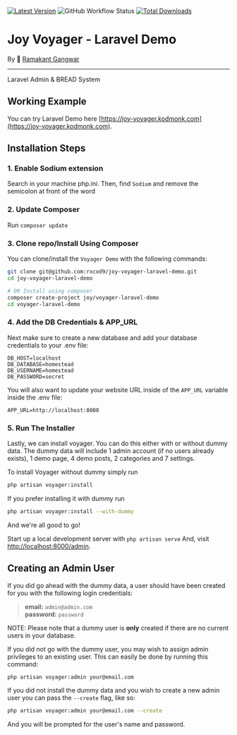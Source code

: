 [![Latest Version](https://img.shields.io/github/v/release/rxcod9/joy-voyager-laravel-demo?style=flat-square)](https://github.com/rxcod9/joy-voyager-laravel-demo/releases)
![GitHub Workflow Status](https://img.shields.io/github/actions/workflow/status/rxcod9/joy-voyager-laravel-demo/run-tests.yml?branch=main&label=tests)
[![Total Downloads](https://img.shields.io/packagist/dt/joy/voyager-laravel-demo.svg?style=flat-square)](https://packagist.org/packages/joy/voyager-laravel-demo)

# **Joy Voyager** - Laravel Demo
By 🐼 [Ramakant Gangwar](https://github.com/rxcod9)

<hr>

Laravel Admin & BREAD System

## Working Example

You can try Laravel Demo here [https://joy-voyager.kodmonk.com](https://joy-voyager.kodmonk.com).

## Installation Steps
### 1. Enable Sodium extension 
Search in your machine php.ini. Then, find `Sodium` and remove the semicolon at front of the word

### 2. Update Composer
Run `composer update` 

### 3. Clone repo/Install Using Composer

You can clone/install the `Voyager Demo` with the following commands:

```bash
git clone git@github.com:rxcod9/joy-voyager-laravel-demo.git
cd joy-voyager-laravel-demo

# OR Install using composer
composer create-project joy/voyager-laravel-demo
cd voyager-laravel-demo
```

### 4. Add the DB Credentials & APP_URL

Next make sure to create a new database and add your database credentials to your .env file:

```
DB_HOST=localhost
DB_DATABASE=homestead
DB_USERNAME=homestead
DB_PASSWORD=secret
```

You will also want to update your website URL inside of the `APP_URL` variable inside the .env file:

```
APP_URL=http://localhost:8000
```

### 5. Run The Installer

Lastly, we can install voyager. You can do this either with or without dummy data.
The dummy data will include 1 admin account (if no users already exists), 1 demo page, 4 demo posts, 2 categories and 7 settings.

To install Voyager without dummy simply run

```bash
php artisan voyager:install
```

If you prefer installing it with dummy run

```bash
php artisan voyager:install --with-dummy
```

And we're all good to go!

Start up a local development server with `php artisan serve` And, visit [http://localhost:8000/admin](http://localhost:8000/admin).

## Creating an Admin User

If you did go ahead with the dummy data, a user should have been created for you with the following login credentials:

>**email:** `admin@admin.com`   
>**password:** `password`

NOTE: Please note that a dummy user is **only** created if there are no current users in your database.

If you did not go with the dummy user, you may wish to assign admin privileges to an existing user.
This can easily be done by running this command:

```bash
php artisan voyager:admin your@email.com
```

If you did not install the dummy data and you wish to create a new admin user you can pass the `--create` flag, like so:

```bash
php artisan voyager:admin your@email.com --create
```

And you will be prompted for the user's name and password.
